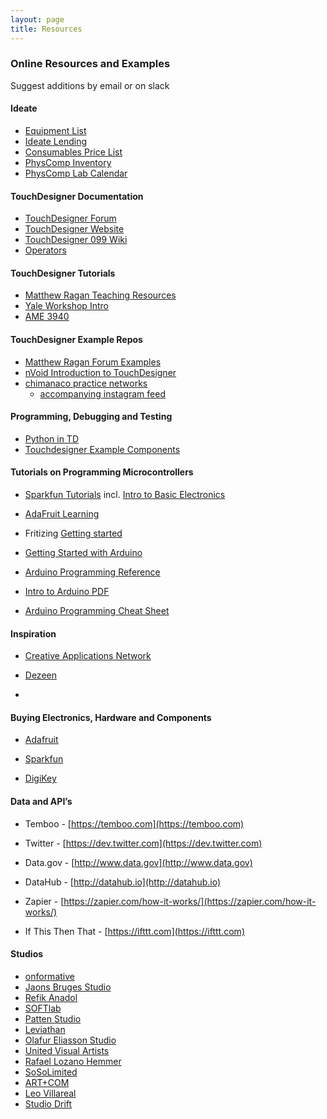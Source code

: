 ```yaml
---
layout: page
title: Resources
---
```


### Online Resources and Examples

Suggest additions by email or on slack

#### Ideate

- [Equipment List](https://resources.ideate.cmu.edu/equipment/)
- [Ideate Lending](https://resources.ideate.cmu.edu/lending/)
- [Consumables Price List](https://resources.ideate.cmu.edu/lending/price-list/)
- [PhysComp Inventory](https://resources.ideate.cmu.edu/spaces/physical-computing/inventory/)
- [PhysComp Lab Calendar](https://resources.ideate.cmu.edu/reservations/week.php?year=2019&month=8&day=27&area=6)

#### TouchDesigner Documentation

- [TouchDesigner Forum](https://www.derivative.ca/Forum/)
- [TouchDesigner Website](https://www.derivative.ca/)
- [TouchDesigner 099 Wiki](https://docs.derivative.ca/Main_Page)
- [Operators](https://docs.derivative.ca/Operator)

#### TouchDesigner Tutorials

- [Matthew Ragan Teaching Resources](https://matthewragan.com/teaching-resources/touchdesigner/)
- [Yale Workshop Intro](https://matthewragan.com/touchdesigner-workshop-yale-2017/)
- [AME 3940](https://matthewragan.com/teaching-resources/touchdesigner/ame-394-compositional-and-computational-principles-for-media-arts/)

#### TouchDesigner Example Repos

- [Matthew Ragan Forum Examples](https://github.com/raganmd/td_fb_forum_examples)
- [nVoid Introduction to TouchDesigner](https://github.com/nVoid/Introduction-to-touchdesigner)
- [chimanaco practice networks](https://github.com/chimanaco/touchdesigner-practice)
  - [accompanying instagram feed](https://www.instagram.com/chimanaco/)

#### Programming, Debugging and Testing

- [Python in TD](http://www.derivative.ca/wiki088/index.php?title=Introduction_to_Python_Tutorial#Importing_Modules)
- [Touchdesigner Example Components](http://www.derivative.ca/Forum/viewforum.php?f=22)

#### Tutorials on Programming Microcontrollers

- [Sparkfun Tutorials](https://learn.sparkfun.com/tutorials) incl. [Intro to Basic Electronics](https://learn.sparkfun.com/resources/3)

- [AdaFruit Learning](https://learn.adafruit.com)

- Fritizing [Getting started](http://fritzing.org/learning/)

- [Getting Started with Arduino](http://arduino.cc/en/Guide/HomePage)

- [Arduino Programming Reference](http://arduino.cc/en/Reference/HomePage)

- [Intro to Arduino PDF](https://cdn.sparkfun.com/assets/3/9/d/9/e/Intro_to_Arduino_-_v30_1.pdf)

- [Arduino Programming Cheat Sheet](https://cdn.sparkfun.com/assets/f/4/9/2/2/Arduino_Cheat_Sheet-11-12-13.pdf)

#### Inspiration

- [Creative Applications Network](http://www.creativeapplications.net/)

- [Dezeen](https://www.dezeen.com/)

-

#### Buying Electronics, Hardware and Components

- [Adafruit](https://www.adafruit.com)

- [Sparkfun](https://www.sparkfun.com)

- [DigiKey](http://www.digikey.com/)

#### Data and API’s

- Temboo - [https://temboo.com](https://temboo.com)

- Twitter - [https://dev.twitter.com](https://dev.twitter.com)

- Data.gov - [http://www.data.gov](http://www.data.gov)

- DataHub - [http://datahub.io](http://datahub.io)

- Zapier - [https://zapier.com/how-it-works/](https://zapier.com/how-it-works/)

- If This Then That - [https://ifttt.com](https://ifttt.com)

#### Studios

- [onformative](https://onformative.com/work)
- [Jaons Bruges Studio](http://www.jasonbruges.com/art/)
- [Refik Anadol](http://refikanadol.com/)
- [SOFTlab](https://softlabnyc.com/)
- [Patten Studio](http://www.pattenstudio.com/)
- [Leviathan](http://www.lvthn.com/work/)
- [Olafur Eliasson Studio](http://olafureliasson.net/)
- [United Visual Artists](https://uva.co.uk/)
- [Rafael Lozano Hemmer](http://www.lozano-hemmer.com/)
- [SoSoLimited](https://www.sosolimited.com/)
- [ART+COM](https://artcom.de/)
- [Leo Villareal](http://villareal.net/)
- [Studio Drift](http://www.studiodrift.com/)
